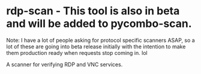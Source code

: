 # rdp-scan - This tool is also in beta and will be added to pycombo-scan.

Note: I have a lot of people asking for protocol specific scanners ASAP, so a lot of these are going into beta release initially
      with the intention to make them production ready when requests stop coming in.  lol
      
A scanner for verifying RDP and VNC services.
